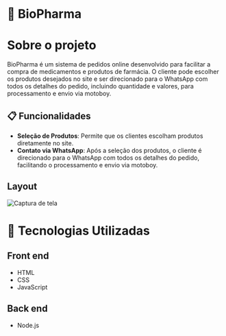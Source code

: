 # 🌿 BioPharma

# Sobre o projeto

BioPharma é um sistema de pedidos online desenvolvido para facilitar a compra de medicamentos e produtos de farmácia. O cliente pode escolher os produtos desejados no site e ser direcionado para o WhatsApp com todos os detalhes do pedido, incluindo quantidade e valores, para processamento e envio via motoboy.

## 📋 Funcionalidades
- **Seleção de Produtos**: Permite que os clientes escolham produtos diretamente no site.
- **Contato via WhatsApp**: Após a seleção dos produtos, o cliente é direcionado para o WhatsApp com todos os detalhes do pedido, facilitando o processamento e envio via motoboy.

## Layout
![Captura de tela](https://github.com/GustavopDev/BioPharma/imagens/Fotodoprojeto.png)

# 🚀 Tecnologias Utilizadas
## Front end
- HTML
- CSS
- JavaScript

## Back end
- Node.js
